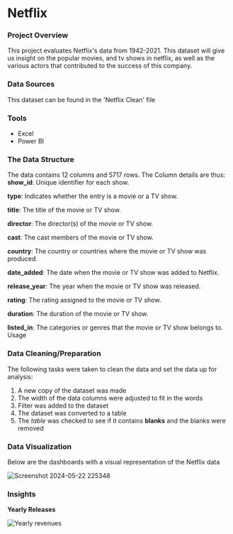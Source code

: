 # Netflix

### Project Overview
This project evaluates Netflix's data from 1942-2021. This dataset will give us insight on the popular movies, and tv shows in netflix, as well as the various actors that contributed to the success of this company.

### Data Sources
This dataset can be found in the 'Netflix Clean' file

### Tools
- Excel
- Power BI

### The Data Structure
The data contains 12 columns and 5717 rows.
The Column details are thus:
**show_id**: Unique identifier for each show.

**type**: Indicates whether the entry is a movie or a TV show.

**title**: The title of the movie or TV show.

**director**: The director(s) of the movie or TV show.

**cast**: The cast members of the movie or TV show.

**country**: The country or countries where the movie or TV show was produced.

**date_added**: The date when the movie or TV show was added to Netflix.

**release_year**: The year when the movie or TV show was released.

**rating**: The rating assigned to the movie or TV show.

**duration**: The duration of the movie or TV show.

**listed_in**: The categories or genres that the movie or TV show belongs to.
Usage


### Data Cleaning/Preparation
The following tasks were taken to clean the data and set the data up for analysis:
1. A new copy of the dataset was made
2. The width of the data columns were adjusted to fit in the words
3. Filter was added to the dataset
4. The dataset was converted to a table
5. The *table* was checked to see if it contains **blanks** and the blanks were removed


### Data Visualization
Below are the dashboards with a visual representation of the Netflix data

![Screenshot 2024-05-22 225348](https://github.com/NStanley0524/_Netflix_/assets/169830658/3e870399-8c33-47a8-94f6-fd28cd1f3ae3)

### Insights
**Yearly Releases**

![Yearly revenues](https://github.com/NStanley0524/_Netflix_/assets/169830658/bf9a0bdf-7924-4646-9a0b-3f9a0935d705)

